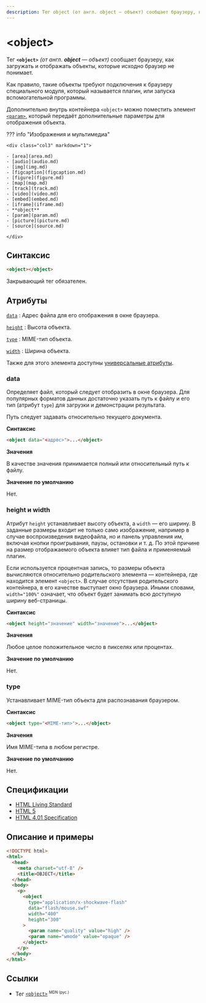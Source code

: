 ```yaml
---
description: Тег object (от англ. object — объект) сообщает браузеру, как загружать и отображать объекты, которые исходно браузер не понимает
---
```


# &lt;object&gt;

Тег **`<object>`** _(от англ. **object** — объект)_ сообщает браузеру, как загружать и отображать объекты, которые исходно браузер не понимает.

Как правило, такие объекты требуют подключения к браузеру специального модуля, который называется плагин, или запуска вспомогательной программы.

Дополнительно внутрь контейнера `<object>` можно поместить элемент [`<param>`](param.md), который передаёт дополнительные параметры для отображения объекта.

??? info "Изображения и мультимедиа"

    <div class="col3" markdown="1">

    - [area](area.md)
    - [audio](audio.md)
    - [img](img.md)
    - [figcaption](figcaption.md)
    - [figure](figure.md)
    - [map](map.md)
    - [track](track.md)
    - [video](video.md)
    - [embed](embed.md)
    - [iframe](iframe.md)
    - **object**
    - [param](param.md)
    - [picture](picture.md)
    - [source](source.md)

    </div>

## Синтаксис

```html
<object></object>
```

Закрывающий тег обязателен.

## Атрибуты

[`data`](#data)
: Адрес файла для его отображения в окне браузера.

[`height`](#height-width)
: Высота объекта.

[`type`](#type)
: MIME-тип объекта.

[`width`](#height-width)
: Ширина объекта.

Также для этого элемента доступны [универсальные атрибуты](uni-attr.md).

### data

Определяет файл, который следует отобразить в окне браузера. Для популярных форматов данных достаточно указать путь к файлу и его тип (атрибут `type`) для загрузки и демонстрации результата.

Путь следует задавать относительно текущего документа.

**Синтаксис**

```html
<object data="<адрес>">...</object>
```

**Значения**

В качестве значения принимается полный или относительный путь к файлу.

**Значение по умолчанию**

Нет.

### height и width

Атрибут `height` устанавливает высоту объекта, а `width` — его ширину. В заданные размеры входит не только само изображение, например в случае воспроизведения видеофайла, но и панель управления им, включая кнопки проигрывания, паузы, остановки и т. д. По этой причине на размер отображаемого объекта влияет тип файла и применяемый плагин.

Если используется процентная запись, то размеры объекта вычисляются относительно родительского элемента — контейнера, где находится элемент `<object>`. В случае отсутствия родительского контейнера, в его качестве выступает окно браузера. Иными словами, `width="100%"` означает, что объект будет занимать всю доступную ширину веб-страницы.

**Синтаксис**

```html
<object height="значение" width="значение">...</object>
```

**Значения**

Любое целое положительное число в пикселях или процентах.

**Значение по умолчанию**

Нет.

### type

Устанавливает MIME-тип объекта для распознавания браузером.

**Синтаксис**

```html
<object type="<MIME-тип>">...</object>
```

**Значения**

Имя MIME-типа в любом регистре.

**Значение по умолчанию**

Нет.

## Спецификации

- [HTML Living Standard](https://html.spec.whatwg.org/multipage/embedded-content.html#the-object-element)
- [HTML 5](http://www.w3.org/TR/html5/embedded-content-0.html#the-object-element)
- [HTML 4.01 Specification](http://www.w3.org/TR/html401/struct/objects.html#h-13.3)

## Описание и примеры

```html
<!DOCTYPE html>
<html>
  <head>
    <meta charset="utf-8" />
    <title>OBJECT</title>
  </head>
  <body>
    <p>
      <object
        type="application/x-shockwave-flash"
        data="flash/mouse.swf"
        width="400"
        height="300"
      >
        <param name="quality" value="high" />
        <param name="wmode" value="opaque" />
      </object>
    </p>
  </body>
</html>
```

## Ссылки

- Тег [`<object>`](https://developer.mozilla.org/ru/docs/Web/HTML/Element/object) <sup><small>MDN (рус.)</small></sup>
